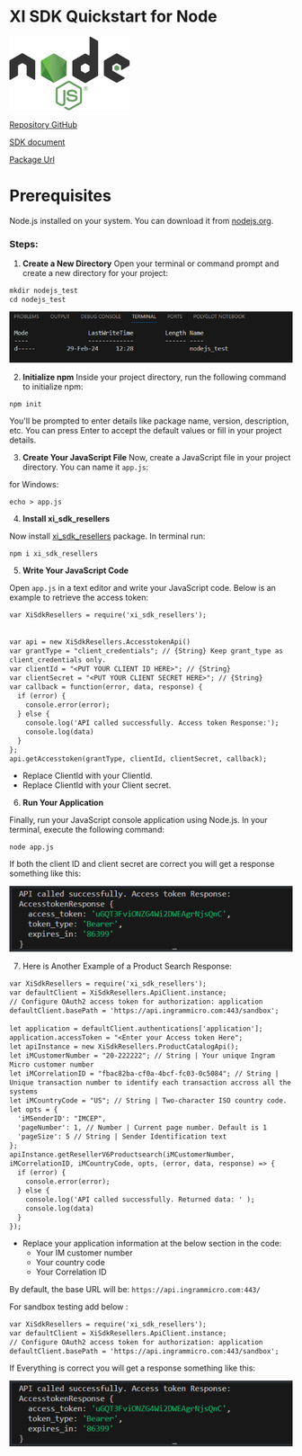 # XI SDK Quickstart for Node

![node icon](./assets/images/node-icon.png)

[Repository GitHub](https://github.com/ingrammicro-xvantage/xi-sdk-resellers-node)

[SDK document](https://github.com/ingrammicro-xvantage/xi-sdk-resellers-node/tree/main/docs)

[Package Url](https://www.npmjs.com/~xvantage-integration)

# Prerequisites
Node.js installed on your system. You can download it from [nodejs.org](https://nodejs.org/).

### Steps:
1. **Create a New Directory**
Open your terminal or command prompt and create a new directory for your project:


```
mkdir nodejs_test
cd nodejs_test
```

![quickstart-new-project](assets/images/quickstart-new-project.png)
 

2. **Initialize npm**
Inside your project directory, run the following command to initialize npm:

```
npm init
```

You'll be prompted to enter details like package name, version, description, etc. You can press Enter to accept the default values or fill in your project details.

3. **Create Your JavaScript File**
Now, create a JavaScript file in your project directory. You can name it `app.js`:

for Windows:

```
echo > app.js
```

4. **Install xi_sdk_resellers**

Now install [xi_sdk_resellers](https://www.npmjs.com/package/xi_sdk_resellers) package. In terminal run:

```
npm i xi_sdk_resellers
```

5. **Write Your JavaScript Code**

Open `app.js` in a text editor and write your JavaScript code. Below is an example to retrieve the access token:

```node
var XiSdkResellers = require('xi_sdk_resellers');


var api = new XiSdkResellers.AccesstokenApi()
var grantType = "client_credentials"; // {String} Keep grant_type as client_credentials only.
var clientId = "<PUT YOUR CLIENT ID HERE>"; // {String} 
var clientSecret = "<PUT YOUR CLIENT SECRET HERE>"; // {String} 
var callback = function(error, data, response) {
  if (error) {
    console.error(error);
  } else {
    console.log('API called successfully. Access token Response:');
    console.log(data)
  }
};
api.getAccesstoken(grantType, clientId, clientSecret, callback);
```

* Replace ClientId with your ClientId.
* Replace ClientId with your Client secret.

6. **Run Your Application**

Finally, run your JavaScript console application using Node.js. In your terminal, execute the following command:

```
node app.js
```

If both the client ID and client secret are correct you will get a response something like this:

![quickstart-code-run-success](assets/images/quickstart-code-run-success.png)

7. Here is Another Example of a Product Search Response:

```node
var XiSdkResellers = require('xi_sdk_resellers');
var defaultClient = XiSdkResellers.ApiClient.instance;
// Configure OAuth2 access token for authorization: application
defaultClient.basePath = 'https://api.ingrammicro.com:443/sandbox';

let application = defaultClient.authentications['application'];
application.accessToken = "<Enter your Access token Here";
let apiInstance = new XiSdkResellers.ProductCatalogApi();
let iMCustomerNumber = "20-222222"; // String | Your unique Ingram Micro customer number
let iMCorrelationID = "fbac82ba-cf0a-4bcf-fc03-0c5084"; // String | Unique transaction number to identify each transaction accross all the systems
let iMCountryCode = "US"; // String | Two-character ISO country code.
let opts = {
  'iMSenderID': "IMCEP",
  'pageNumber': 1, // Number | Current page number. Default is 1
  'pageSize': 5 // String | Sender Identification text
};
apiInstance.getResellerV6Productsearch(iMCustomerNumber, iMCorrelationID, iMCountryCode, opts, (error, data, response) => {
  if (error) {
    console.error(error);
  } else {
    console.log('API called successfully. Returned data: ' );
    console.log(data)
  }
});
```

* Replace your application information at the below section in the code:
  * Your IM customer number
  * Your country code
  * Your Correlation ID

By default, the base URL will be: `https://api.ingrammicro.com:443/`

For sandbox testing add below : 

```
var XiSdkResellers = require('xi_sdk_resellers');
var defaultClient = XiSdkResellers.ApiClient.instance;
// Configure OAuth2 access token for authorization: application
defaultClient.basePath = 'https://api.ingrammicro.com:443/sandbox';
```

If Everything is correct you will get a response something like this:

![quickstart-code-run-success-1](assets/images/quickstart-code-run-success.png)
